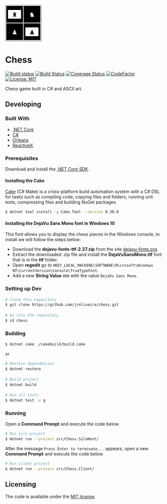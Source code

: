 ﻿![Game's logo](logo.png)

# Chess 

[![Build status](https://ci.appveyor.com/api/projects/status/h516hk65yj3fmypr/branch/master?svg=true)](https://ci.appveyor.com/project/junioro/chess/branch/master)
[![Build Status](https://travis-ci.org/jroliveira/chess.svg?branch=master)](https://travis-ci.org/jroliveira/chess)
[![Coverage Status](https://coveralls.io/repos/jroliveira/chess/badge.svg?branch=master&service=github)](https://coveralls.io/github/jroliveira/chess?branch=master)
[![CodeFactor](https://www.codefactor.io/repository/github/jroliveira/chess/badge)](https://www.codefactor.io/repository/github/jroliveira/chess)
[![License: MIT](http://img.shields.io/badge/license-MIT-blue.svg)](LICENSE)

Chess game built in C# and ASCII art.

## Developing

### Built With

 - [.NET Core](https://docs.microsoft.com/en-us/dotnet/core/)
 - [C#](https://docs.microsoft.com/en-us/dotnet/csharp/)
 - [Orleans](https://github.com/dotnet/orleans)
 - [ReactiveX](https://github.com/dotnet/reactive)

### Prerequisites

Download and install the [.NET Core SDK](https://www.microsoft.com/net/download).

#### Installing the Cake

[Cake](https://github.com/cake-build/cake) (C# Make) is a cross-platform build automation system with a C# DSL for tasks such as compiling code, copying files and folders, running unit tests, compressing files and building NuGet packages.

```bash
$ dotnet tool install -g Cake.Tool --version 0.30.0
```

#### Installing the DejaVu Sans Mono font in Windows 10

This font allows you to display the chess pieces in the Windows console, to install we will follow the steps below:

 - Download the **dejavu-fonts-ttf-2.37.zip** from the site [dejavu-fonts.org](https://dejavu-fonts.github.io/Download.html).
 - Extract the downloaded .zip file and install the **DejaVuSansMono.ttf** font that is in the **ttf** folder.
 - Open **regedit** go to `HKEY_LOCAL_MACHINE\SOFTWARE\Microsoft\Windows NT\CurrentVersion\Console\TrueTypeFont`.
 - Add a new **String Value** `000` with the value `DejaVu Sans Mono`.

### Setting up Dev

```bash
# Clone this repository
$ git clone https://github.com/jroliveira/chess.git

# Go into the repository
$ cd chess
```

### Building

```bash
$ dotnet cake ./cakebuild/build.cake
```

or

```bash
# Restore dependencies
$ dotnet restore

# Build project
$ dotnet build

# Run all tests
$ dotnet test -v q
```

### Running

Open a **Command Prompt** and execute the code below.

```bash
# Run silo project
$ dotnet run --project src/Chess.SiloHost/
```

After the message `Press Enter to terminate...` appears, open a new **Command Prompt** and execute the code below.

```bash
# Run client project
$ dotnet run --project src/Chess.Client/
```

## Licensing

The code is available under the [MIT license](LICENSE).
